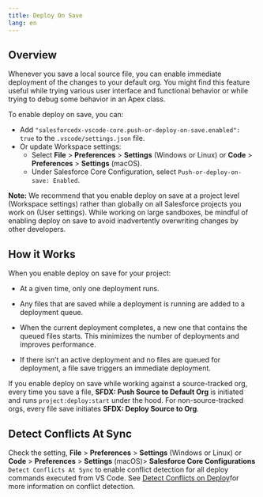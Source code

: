 ```yaml
---
title: Deploy On Save
lang: en
---
```


## Overview

Whenever you save a local source file, you can enable immediate deployment of the changes to your default org. You might find this feature useful while trying various user interface and functional behavior or while trying to debug some behavior in an Apex class.

To enable deploy on save, you can:

- Add `"salesforcedx-vscode-core.push-or-deploy-on-save.enabled": true` to the `.vscode/settings.json` file.
- Or update Workspace settings:
  - Select **File** > **Preferences** > **Settings** (Windows or Linux) or **Code** > **Preferences** > **Settings** (macOS).
  - Under Salesforce Core Configuration, select `Push-or-deploy-on-save: Enabled`.

**Note:**
We recommend that you enable deploy on save at a project level (Workspace settings) rather than globally on all Salesforce projects you work on (User settings). While working on large sandboxes, be mindful of enabling deploy on save to avoid inadvertently overwriting changes by other developers.

## How it Works

When you enable deploy on save for your project:

- At a given time, only one deployment runs.

- Any files that are saved while a deployment is running are added to a deployment queue.

- When the current deployment completes, a new one that contains the queued files starts. This minimizes the number of deployments and improves performance.

- If there isn’t an active deployment and no files are queued for deployment, a file save triggers an immediate deployment.

If you enable deploy on save while working against a source-tracked org, every time you save a file, **SFDX: Push Source to Default Org** is initiated and runs `project:deploy:start` under the hood. For non-source-tracked orgs, every file save initiates **SFDX: Deploy Source to Org**.

## Detect Conflicts At Sync

Check the setting, **File** > **Preferences** > **Settings** (Windows or Linux) or **Code** > **Preferences** > **Settings** (macOS)> **Salesforce Core Configurations** `Detect Conflicts At Sync` to enable conflict detection for all deploy commands executed from VS Code. See [Detect Conflicts on Deploy](detect-conflicts.md)for more information on conflict detection.
